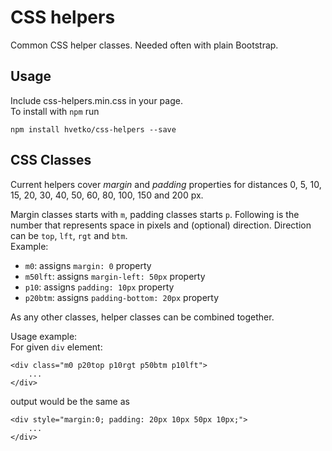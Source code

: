 # CSS helpers
Common CSS helper classes. Needed often with plain Bootstrap.

## Usage
Include css-helpers.min.css in your page.  
To install with `npm` run
```
npm install hvetko/css-helpers --save
```

## CSS Classes
Current helpers cover _margin_ and _padding_ properties for distances 0, 5, 10, 15, 20, 30, 40, 50, 60, 80, 100, 150 and 200 px.

Margin classes starts with `m`, padding classes starts `p`. 
Following is the number that represents space in pixels and (optional) direction. Direction can be `top`, `lft`, `rgt` and `btm`.  
Example:  
* `m0`: assigns `margin: 0` property
* `m50lft`: assigns `margin-left: 50px` property
* `p10`: assigns `padding: 10px` property
* `p20btm`: assigns `padding-bottom: 20px` property

As any other classes, helper classes can be combined together.

Usage example:  
For given `div` element:  
```
<div class="m0 p20top p10rgt p50btm p10lft">
    ...
</div>
```
output would be the same as  
```
<div style="margin:0; padding: 20px 10px 50px 10px;">
    ...
</div>
```
